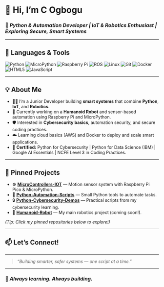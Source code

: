 # 👋 Hi, I’m **C Ogbogu**

### 🚀 *Python & Automation Developer | IoT & Robotics Enthusiast | Exploring Secure, Smart Systems*

---

## 🧰 **Languages & Tools**
![Python](https://img.shields.io/badge/-Python-3776AB?style=flat&logo=python&logoColor=white)
![MicroPython](https://img.shields.io/badge/-MicroPython-000000?style=flat&logo=python)
![Raspberry Pi](https://img.shields.io/badge/-Raspberry%20Pi-C51A4A?style=flat&logo=raspberry-pi&logoColor=white)
![ROS](https://img.shields.io/badge/-ROS-22314E?style=flat&logo=ros&logoColor=white)
![Linux](https://img.shields.io/badge/-Linux-FCC624?style=flat&logo=linux&logoColor=black)
![Git](https://img.shields.io/badge/-Git-F05032?style=flat&logo=git&logoColor=white)
![Docker](https://img.shields.io/badge/-Docker-2496ED?style=flat&logo=docker&logoColor=white)
![HTML5](https://img.shields.io/badge/-HTML5-E34F26?style=flat&logo=html5&logoColor=white)
![JavaScript](https://img.shields.io/badge/-JavaScript-F7DF1E?style=flat&logo=javascript&logoColor=black)

---

## 💡 **About Me**

- 🧑‍💻 I’m a Junior Developer building **smart systems** that combine **Python**, **IoT**, and **Robotics**.
- 🤖 Currently working on a **Humanoid Robot** and sensor-based automation using Raspberry Pi and MicroPython.
- 🛡️ Interested in **Cybersecurity basics**, automation security, and secure coding practices.
- ☁️ Learning cloud basics (AWS) and Docker to deploy and scale smart applications.
- 📜 **Certified:** Python for Cybersecurity | Python for Data Science (IBM) | Google AI Essentials | NCFE Level 3 in Coding Practices.

---

## 📂 **Pinned Projects**

- ⚙️ **[MicroControllers-IOT](https://github.com/Ogbogu-FsDev/MicroControllers-IoT)** — Motion sensor system with Raspberry Pi Pico & MicroPython.
- 🐍 **[Python-Automation-Scripts](https://github.com/Ogbogu-FsDev/Python-Automation-Scripts)** — Small Python tools to automate tasks.
- 🔒 **[Python-Cybersecurity-Demos](https://github.com/Ogbogu-FsDev/Python-Cybersecurity-Demos)** — Practical scripts from my cybersecurity learning.
- 🤖 **[Humanoid-Robot](https://github.com/Ogbogu-FsDev/Humanoid-Robot)** — My main robotics project (coming soon!).

*(Tip: Click my pinned repositories below to explore!)*

---

## 📫 **Let’s Connect!**


---

> *“Building smarter, safer systems — one script at a time.”*

---

### 🔄 *Always learning. Always building.*
